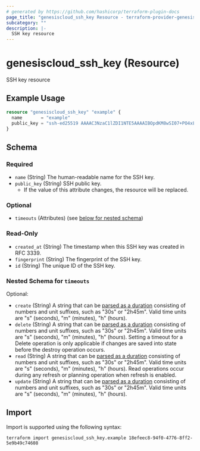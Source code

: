 ```yaml
---
# generated by https://github.com/hashicorp/terraform-plugin-docs
page_title: "genesiscloud_ssh_key Resource - terraform-provider-genesiscloud"
subcategory: ""
description: |-
  SSH key resource
---
```


# genesiscloud_ssh_key (Resource)

SSH key resource

## Example Usage

```terraform
resource "genesiscloud_ssh_key" "example" {
  name       = "example"
  public_key = "ssh-ed25519 AAAAC3NzaC1lZDI1NTE5AAAAIBOpdKM8wSI07+PO4xLDL7zW/kNWGbdFXeHyBU1TRlBn alice@example.com"
}
```

<!-- schema generated by tfplugindocs -->
## Schema

### Required

- `name` (String) The human-readable name for the SSH key.
- `public_key` (String) SSH public key.
  - If the value of this attribute changes, the resource will be replaced.

### Optional

- `timeouts` (Attributes) (see [below for nested schema](#nestedatt--timeouts))

### Read-Only

- `created_at` (String) The timestamp when this SSH key was created in RFC 3339.
- `fingerprint` (String) The fingerprint of the SSH key.
- `id` (String) The unique ID of the SSH key.

<a id="nestedatt--timeouts"></a>
### Nested Schema for `timeouts`

Optional:

- `create` (String) A string that can be [parsed as a duration](https://pkg.go.dev/time#ParseDuration) consisting of numbers and unit suffixes, such as "30s" or "2h45m". Valid time units are "s" (seconds), "m" (minutes), "h" (hours).
- `delete` (String) A string that can be [parsed as a duration](https://pkg.go.dev/time#ParseDuration) consisting of numbers and unit suffixes, such as "30s" or "2h45m". Valid time units are "s" (seconds), "m" (minutes), "h" (hours). Setting a timeout for a Delete operation is only applicable if changes are saved into state before the destroy operation occurs.
- `read` (String) A string that can be [parsed as a duration](https://pkg.go.dev/time#ParseDuration) consisting of numbers and unit suffixes, such as "30s" or "2h45m". Valid time units are "s" (seconds), "m" (minutes), "h" (hours). Read operations occur during any refresh or planning operation when refresh is enabled.
- `update` (String) A string that can be [parsed as a duration](https://pkg.go.dev/time#ParseDuration) consisting of numbers and unit suffixes, such as "30s" or "2h45m". Valid time units are "s" (seconds), "m" (minutes), "h" (hours).

## Import

Import is supported using the following syntax:

```shell
terraform import genesiscloud_ssh_key.example 18efeec8-94f0-4776-8ff2-5e9b49c74608
```
